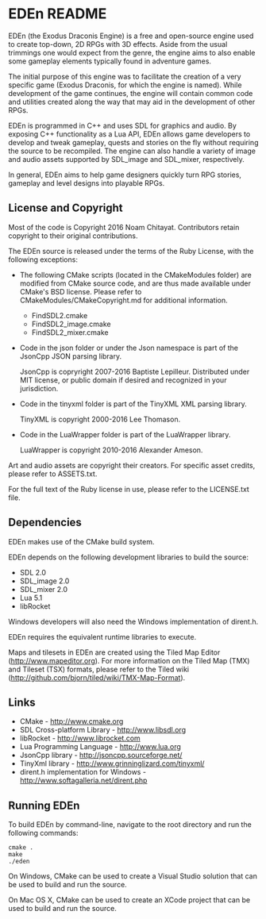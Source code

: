 EDEn README
===========

EDEn (the Exodus Draconis Engine) is a free and open-source engine used to create top-down, 2D RPGs with 3D effects. Aside from the usual trimmings one would expect from the genre, the engine aims to also enable some gameplay elements typically found in adventure games.

The initial purpose of this engine was to facilitate the creation of a very specific game (Exodus Draconis, for which the engine is named). While development of the game continues, the engine will contain common code and utilities created along the way that may aid in the development of other RPGs.

EDEn is programmed in C++ and uses SDL for graphics and audio. By exposing C++ functionality as a Lua API, EDEn allows game developers to develop and tweak gameplay, quests and stories on the fly without requiring the source to be recompiled. The engine can also handle a variety of image and audio assets supported by SDL_image and SDL_mixer, respectively.

In general, EDEn aims to help game designers quickly turn RPG stories, gameplay and level designs into playable RPGs. 

License and Copyright
---------------------

Most of the code is Copyright 2016 Noam Chitayat. Contributors retain copyright to their original contributions.

The EDEn source is released under the terms of the Ruby License, with the following exceptions:

* The following CMake scripts (located in the CMakeModules folder) are modified from CMake source code, and are thus made available under CMake's BSD license. Please refer to CMakeModules/CMakeCopyright.md for additional information.
  - FindSDL2.cmake
  - FindSDL2_image.cmake
  - FindSDL2_mixer.cmake

* Code in the json folder or under the Json namespace is part of the JsonCpp JSON parsing library.

	JsonCpp is copryright 2007-2016 Baptiste Lepilleur. Distributed under MIT license, or public domain if desired and recognized in your jurisdiction.

* Code in the tinyxml folder is part of the TinyXML XML parsing library.

	TinyXML is copyright 2000-2016 Lee Thomason.

* Code in the LuaWrapper folder is part of the LuaWrapper library.

	LuaWrapper is copyright 2010-2016 Alexander Ameson.

Art and audio assets are copyright their creators. For specific asset credits, please refer to ASSETS.txt.

For the full text of the Ruby license in use, please refer to the LICENSE.txt file.

Dependencies
------------

EDEn makes use of the CMake build system.

EDEn depends on the following development libraries to build the source:

* SDL 2.0
* SDL_image 2.0
* SDL_mixer 2.0
* Lua 5.1
* libRocket

Windows developers will also need the Windows implementation of dirent.h.

EDEn requires the equivalent runtime libraries to execute.

Maps and tilesets in EDEn are created using the Tiled Map Editor (http://www.mapeditor.org).
For more information on the Tiled Map (TMX) and Tileset (TSX) formats, please refer to the Tiled wiki (http://github.com/bjorn/tiled/wiki/TMX-Map-Format).

Links
-----

* CMake - http://www.cmake.org
* SDL Cross-platform Library - http://www.libsdl.org
* libRocket - http://www.librocket.com
* Lua Programming Language - http://www.lua.org
* JsonCpp library - http://jsoncpp.sourceforge.net/
* TinyXml library - http://www.grinninglizard.com/tinyxml/
* dirent.h implementation for Windows - http://www.softagalleria.net/dirent.php

Running EDEn
------------

To build EDEn by command-line, navigate to the root directory and run the following commands:

	cmake .
	make
	./eden

On Windows, CMake can be used to create a Visual Studio solution that can be used to build and run the source.

On Mac OS X, CMake can be used to create an XCode project that can be used to build and run the source.

